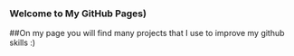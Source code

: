 ### Welcome to My GitHub Pages)
##On my page you will find many projects that I use to improve my github skills :)



